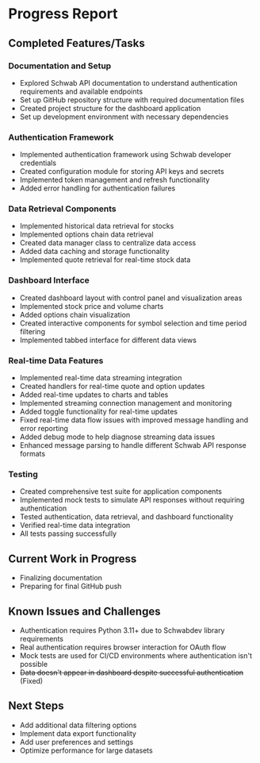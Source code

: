 # Progress Report

## Completed Features/Tasks

### Documentation and Setup
- Explored Schwab API documentation to understand authentication requirements and available endpoints
- Set up GitHub repository structure with required documentation files
- Created project structure for the dashboard application
- Set up development environment with necessary dependencies

### Authentication Framework
- Implemented authentication framework using Schwab developer credentials
- Created configuration module for storing API keys and secrets
- Implemented token management and refresh functionality
- Added error handling for authentication failures

### Data Retrieval Components
- Implemented historical data retrieval for stocks
- Implemented options chain data retrieval
- Created data manager class to centralize data access
- Added data caching and storage functionality
- Implemented quote retrieval for real-time stock data

### Dashboard Interface
- Created dashboard layout with control panel and visualization areas
- Implemented stock price and volume charts
- Added options chain visualization
- Created interactive components for symbol selection and time period filtering
- Implemented tabbed interface for different data views

### Real-time Data Features
- Implemented real-time data streaming integration
- Created handlers for real-time quote and option updates
- Added real-time updates to charts and tables
- Implemented streaming connection management and monitoring
- Added toggle functionality for real-time updates
- Fixed real-time data flow issues with improved message handling and error reporting
- Added debug mode to help diagnose streaming data issues
- Enhanced message parsing to handle different Schwab API response formats

### Testing
- Created comprehensive test suite for application components
- Implemented mock tests to simulate API responses without requiring authentication
- Tested authentication, data retrieval, and dashboard functionality
- Verified real-time data integration
- All tests passing successfully

## Current Work in Progress
- Finalizing documentation
- Preparing for final GitHub push

## Known Issues and Challenges
- Authentication requires Python 3.11+ due to Schwabdev library requirements
- Real authentication requires browser interaction for OAuth flow
- Mock tests are used for CI/CD environments where authentication isn't possible
- ~~Data doesn't appear in dashboard despite successful authentication~~ (Fixed)

## Next Steps
- Add additional data filtering options
- Implement data export functionality
- Add user preferences and settings
- Optimize performance for large datasets
